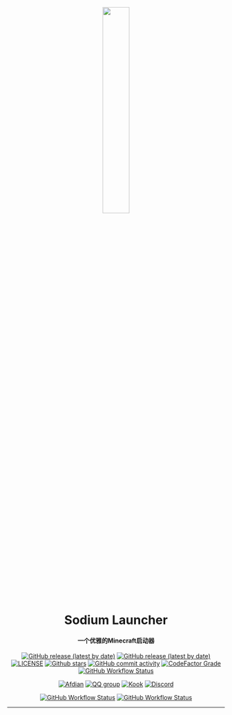<div id="top" align="center">

<img src="https://tuchuangs.com/imgs/2022/11/19/faa923aac69d2e0d.png" width="35%">

# Sodium Launcher
#### 一个优雅的Minecraft启动器

</div>

<div align="center">

[![GitHub release (latest by date)](https://img.shields.io/github/v/release/Sodium-Launcher/Sodium_Launcher?style=flat-square)](https://github.com/Sodium-Launcher/Sodium_Launcher/release/latest)
[![GitHub release (latest by date)](https://img.shields.io/github/downloads/Sodium-Launcher/Sodium_Launcher/latest/total?style=flat-square)](https://github.com/Sodium-Launcher/Sodium_Launcher/releases/latest/download/SL.exe)
[![LICENSE](https://img.shields.io/github/license/Sodium-Launcher/Sodium_Launcher?style=flat-square)](https://github.com/Sodium-Launcher/Sodium_Launcher/blob/master/LICENSE.txt)
[![Github stars](https://img.shields.io/github/stars/Sodium-Launcher/Sodium_Launcher?style=flat-square)](https://github.com/Sodium-Launcher/Sodium_Launcher)
[![GitHub commit activity](https://img.shields.io/github/commit-activity/m/Sodium-Launcher/Sodium_Launcher?style=flat-square)](https://github.com/Sodium-Launcher/Sodium_Launcher/commits)
[![CodeFactor Grade](https://img.shields.io/codefactor/grade/github/sodium-launcher/sodium_launcher?style=flat-square)](https://www.codefactor.io/repository/github/sodium-launcher/sodium_launcher)
[![GitHub Workflow Status](https://img.shields.io/github/workflow/status/Sodium-Launcher/Sodium_Launcher/CodeQL?label=CodeQL&style=flat-square)](https://github.com/Sodium-Launcher/Sodium_Launcher/actions/workflows/CodeQL.yml)


[![Afdian](https://img.shields.io/badge/afdian-Souiken-blue.svg?style=flat-square&color=ea4aaa&logo=github-sponsors)](https://afdian.net/a/Souiken)
[![QQ group](https://img.shields.io/badge/QQ_group-638450032-blue.svg?style=flat-square&color=12b7f5&logo=qq)](https://qm.qq.com/cgi-bin/qm/qr?k=7p2BAUfD1fXBvmSzIV-sptKdsLSB6Q5V&jump_from=webapi&authKey=YFXBo7XjMIFR5630MvS3Yva3Z4fPLM2pYFgjUnx+S7wbM9MPh+DDlkKhUYZquvnB)
[![Kook](https://img.shields.io/badge/KOOK-SodiumLauncher-7ACC35.svg?style=flat-square)](https://kook.top/vPP18n)
[![Discord](https://img.shields.io/badge/discord-Souiken-blue.svg?style=flat-square&color=5e75c5&logo=discord)](https://discord.gg/zJSv6p5dYZ)

[![GitHub Workflow Status](https://img.shields.io/github/workflow/status/Sodium-Launcher/Sodium_Launcher/publish?label=Publish&style=flat-square)](https://github.com/Sodium-Launcher/Sodium_Launcher/actions/workflows/publish.yml)
[![GitHub Workflow Status](https://img.shields.io/github/workflow/status/Sodium-Launcher/Sodium_Launcher/build-and-test?label=build%20and%20test&style=flat-square)](https://github.com/Sodium-Launcher/Sodium_Launcher/actions/workflows/build-and-test.yml)

</div>

---
